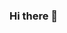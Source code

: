 ### Hi there 👋

<!--
**JasonGhostDev/jasonGhostDev** is a ✨ _special_ ✨ repository because its `README.md` (this file) appears on your GitHub profile.

Here are some ideas to get you started:

- 🔭 I’m currently working on several blockchain projects including DeFi and NFT.
- 🌱 I’m currently learning Rust for developing smart contracts on Solana.
- 👯 I’m looking to collaborate on developing trend NFT games.
- 🤔 I’m looking for help with ...
- 💬 Ask me about ...
- 📫 How to reach me: Telegram ID:Dev_Htiger

-->
